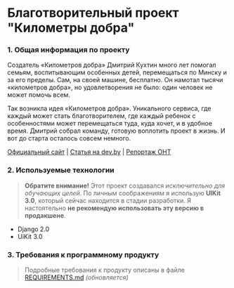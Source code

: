 # Благотворительный проект "Километры добра"

### 1. Общая информация по проекту
Создатель «Километров добра» Дмитрий Кухтин много лет помогал семьям, воспитывающим особенных детей, перемещаться по Минску и за его пределы. Сам, на своей машине, бесплатно. Он намотал тысячи «километров добра», но удовлетворения не было: один человек не может помочь всем. 

Так возникла идея «Километров добра». Уникального сервиса, где каждый может стать благотворителем, где каждый ребенок с особенностями может перемещаться туда, куда хочет, и в удобное время. Дмитрий собрал команду, готовую воплотить проект в жизнь. И вот до старта осталось совсем немного.

[Официальный сайт](http://kilometry.by/) | [Статья на dev.by](https://dev.by/lenta/devby/taxi-service-for-disabled-kiids) | [Репортаж ОНТ](https://youtu.be/b2t25Ym-ieQ)

### 2. Используемые технологии
> **Обратите внимание!** Этот проект создавался *исключительно для обучающих целей*. По личным соображениям я использую **UIKit 3.0**, который сейчас находится в стадии разработки. Я настоятельно **не рекомендую использовать эту версию в продакшене**.
+ Django 2.0
+ UiKit 3.0

### 3. Требования к программному продукту
> Подробные требования к продукту описаны в файле [REQUIREMENTS.md](REQUIREMENTS.md) *(обновляется)*
